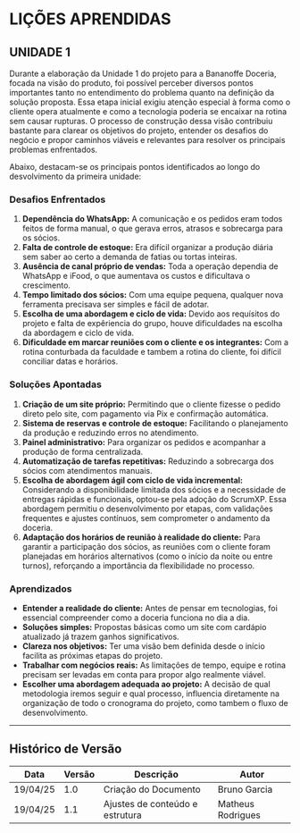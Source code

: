 # LIÇÕES APRENDIDAS  
## UNIDADE 1  

Durante a elaboração da Unidade 1 do projeto para a Bananoffe Doceria, focada na visão do produto, foi possível perceber diversos pontos importantes tanto no entendimento do problema quanto na definição da solução proposta. Essa etapa inicial exigiu atenção especial à forma como o cliente opera atualmente e como a tecnologia poderia se encaixar na rotina sem causar rupturas. O processo de construção dessa visão contribuiu bastante para clarear os objetivos do projeto, entender os desafios do negócio e propor caminhos viáveis e relevantes para resolver os principais problemas enfrentados.

Abaixo, destacam-se os principais pontos identificados ao longo do desvolvimento da primeira unidade:

### Desafios Enfrentados

1. **Dependência do WhatsApp:** A comunicação e os pedidos eram todos feitos de forma manual, o que gerava erros, atrasos e sobrecarga para os sócios.  
2. **Falta de controle de estoque:** Era difícil organizar a produção diária sem saber ao certo a demanda de fatias ou tortas inteiras.  
3. **Ausência de canal próprio de vendas:** Toda a operação dependia de WhatsApp e iFood, o que aumentava os custos e dificultava o crescimento.  
4. **Tempo limitado dos sócios:** Com uma equipe pequena, qualquer nova ferramenta precisava ser simples e fácil de adotar.
5. **Escolha de uma abordagem e ciclo de vida:** Devido aos requísitos do projeto e falta de expêriencia do grupo, houve dificuldades na escolha da abordagem e ciclo de vida.
6. **Dificuldade em marcar reuniões com o cliente e os integrantes:** Com a rotina conturbada da faculdade e tambem a rotina do cliente, foi difícil conciliar datas e horários. 

### Soluções Apontadas

1. **Criação de um site próprio:** Permitindo que o cliente fizesse o pedido direto pelo site, com pagamento via Pix e confirmação automática.  
2. **Sistema de reservas e controle de estoque:** Facilitando o planejamento da produção e reduzindo erros no atendimento.  
3. **Painel administrativo:** Para organizar os pedidos e acompanhar a produção de forma centralizada.  
4. **Automatização de tarefas repetitivas:** Reduzindo a sobrecarga dos sócios com atendimentos manuais.  
5. **Escolha de abordagem ágil com ciclo de vida incremental:** Considerando a disponibilidade limitada dos sócios e a necessidade de entregas rápidas e funcionais, optou-se pela adoção do ScrumXP. Essa abordagem permitiu o desenvolvimento por etapas, com validações frequentes e ajustes contínuos, sem comprometer o andamento da doceria.  
6. **Adaptação dos horários de reunião à realidade do cliente:** Para garantir a participação dos sócios, as reuniões com o cliente foram planejadas em horários alternativos (como o início da noite ou entre turnos), reforçando a importância da flexibilidade no processo.

### Aprendizados

- **Entender a realidade do cliente:** Antes de pensar em tecnologias, foi essencial compreender como a doceria funciona no dia a dia.  
- **Soluções simples:** Propostas básicas como um site com cardápio atualizado já trazem ganhos significativos.  
- **Clareza nos objetivos:** Ter uma visão bem definida desde o início facilita as próximas etapas do projeto.  
- **Trabalhar com negócios reais:** As limitações de tempo, equipe e rotina precisam ser levadas em conta para propor algo realmente viável.  
- **Escolher uma abordagem adequada ao projeto:** A decisão de qual metodologia iremos seguir e qual processo, influencia diretamente na organização de todo o cronograma do projeto, como tambem o fluxo de desenvolvimento.
---

## Histórico de Versão

| Data     | Versão | Descrição                        | Autor             |
|----------|--------|----------------------------------|-------------------|
| 19/04/25 | 1.0    | Criação do Documento             | Bruno Garcia      |
| 19/04/25 | 1.1    | Ajustes de conteúdo e estrutura  | Matheus Rodrigues |
